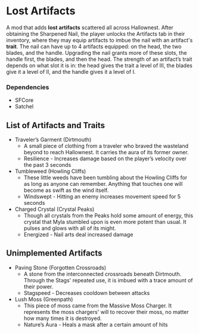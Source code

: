 # Lost Artifacts

A mod that adds **lost artifacts** scattered all across Hallownest. After obtaining the Sharpened Nail, the player unlocks the Artifacts tab in their inventory, where they may equip artifacts to imbue the nail with an artifact's **trait**. The nail can have up to 4 artifacts equipped: on the head, the two blades, and the handle. Upgrading the nail grants more of these slots, the handle first, the blades, and then the head. The strength of an artifact’s trait depends on what slot it is in: the head gives the trait a level of III, the blades give it a level of II, and the handle gives it a level of I.

### Dependencies
- SFCore
- Satchel

## List of Artifacts and Traits
- Traveler’s Garment (Dirtmouth)
	- A small piece of clothing from a traveler who braved the wasteland beyond to reach Hallownest. It carries the aura of its former owner.
	- Resilience - Increases damage based on the player’s velocity over the past 3 seconds
- Tumbleweed (Howling Cliffs)
	- These little weeds have been tumbling about the Howling Cliffs for as long as anyone can remember. Anything that touches one will become as swift as the wind itself.
	- Windswept - Hitting an enemy increases movement speed for 5 seconds
- Charged Crystal (Crystal Peaks)
	- Though all crystals from the Peaks hold some amount of energy, this crystal that Myla stumbled upon is even more potent than usual. It pulses and glows with all of its might.
	- Energized - Nail arts deal increased damage

## Unimplemented Artifacts
- Paving Stone (Forgotten Crossroads)
	- A stone from the interconnected crossroads beneath Dirtmouth. Through the Stags' repeated use, it is imbued with a trace amount of their power.
	- Stagspeed - Decreases cooldown between attacks
- Lush Moss (Greenpath)
	- This piece of moss came from the Massive Moss Charger. It represents the moss chargers' will to recover their moss, no matter how many times it is destroyed.
	- Nature’s Aura - Heals a mask after a certain amount of hits